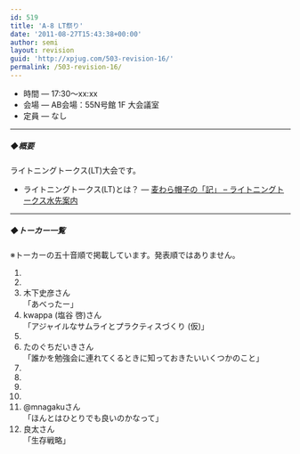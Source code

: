 ```yaml
---
id: 519
title: 'A-8 LT祭り'
date: '2011-08-27T15:43:38+00:00'
author: semi
layout: revision
guid: 'http://xpjug.com/503-revision-16/'
permalink: /503-revision-16/
---
```


- 時間 — 17:30～xx:xx
- 会場 — AB会場：55N号館 1F 大会議室
- 定員 — なし

---

##### ◆概要

ライトニングトークス(LT)大会です。

- ライトニングトークス(LT)とは？ — [麦わら帽子の「記」 – ライトニングトークス水先案内](http://mugiwara.jp/ki2/wifky.pl?p=LTGuide)

---

##### ◆トーカー一覧

※トーカーの五十音順で掲載しています。発表順ではありません。

1. 
2. 
3. 木下史彦さん  
    「あべったー」
4. kwappa (塩谷 啓)さん  
    「アジャイルなサムライとプラクティスづくり (仮)」
5. 
6. たのぐちだいきさん  
    「誰かを勉強会に連れてくるときに知っておきたいいくつかのこと」
7. 
8. 
9. 
10. 
11. @mnagakuさん  
    「ほんとはひとりでも良いのかなって」
12. 良太さん  
    「生存戦略」